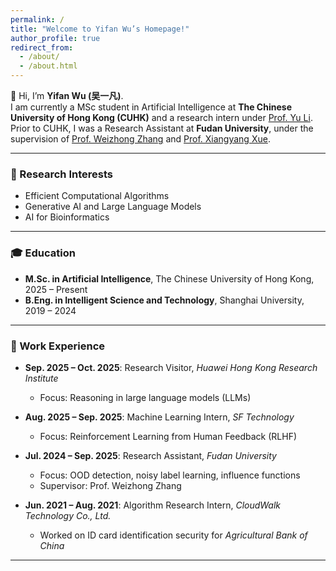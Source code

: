 ```yaml
---
permalink: /
title: "Welcome to Yifan Wu’s Homepage!"
author_profile: true
redirect_from: 
  - /about/
  - /about.html
---
```


👋 Hi, I’m **Yifan Wu (吴一凡)**.  
I am currently a MSc student in Artificial Intelligence at **The Chinese University of Hong Kong (CUHK)** and a research intern under [Prof. Yu Li](https://liyu95.com/). 
Prior to CUHK, I was a Research Assistant at **Fudan University**, under the supervision of [Prof. Weizhong Zhang](https://weizhonz.github.io/) and [Prof. Xiangyang Xue](https://scholar.google.com/citations?user=DTbhX6oAAAAJ&hl=en).  

---

### 🎯 Research Interests
- Efficient Computational Algorithms  
- Generative AI and Large Language Models  
- AI for Bioinformatics

---

### 🎓 Education
- **M.Sc. in Artificial Intelligence**, The Chinese University of Hong Kong, 2025 – Present  
- **B.Eng. in Intelligent Science and Technology**, Shanghai University, 2019 – 2024  

---

### 💼 Work Experience

- **Sep. 2025 – Oct. 2025**: Research Visitor, *Huawei Hong Kong Research Institute*  
  * Focus: Reasoning in large language models (LLMs)  

- **Aug. 2025 – Sep. 2025**: Machine Learning Intern, *SF Technology*  
  * Focus: Reinforcement Learning from Human Feedback (RLHF)  

- **Jul. 2024 – Sep. 2025**: Research Assistant, *Fudan University*  
  * Focus: OOD detection, noisy label learning, influence functions  
  * Supervisor: Prof. Weizhong Zhang  

- **Jun. 2021 – Aug. 2021**: Algorithm Research Intern, *CloudWalk Technology Co., Ltd.*  
  * Worked on ID card identification security for *Agricultural Bank of China* 

---
